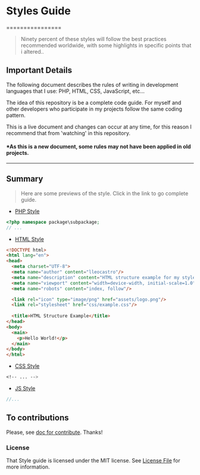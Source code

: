 # Styles Guide
================

> Ninety percent of these styles will follow the best practices recommended worldwide, with some highlights in specific points that i altered..

## Important Details

The following document describes the rules of writing in development languages that I use: PHP, HTML, CSS, JavaScript, etc...

The idea of this repository is be a complete code guide. For myself and other developers who participate in my projects follow the same coding pattern.

This is a live document and changes can occur at any time, for this reason I recommend that from 'watching' in this repository.

#### *As this is a new document, some rules may not have been applied in old projects.

<hr>

## Summary

> Here are some previews of the style. Click in the link to go complete guide.

- [PHP Style]()
```php
<?php namespace package\subpackage;
// ...
```

- [HTML Style]()
```html
<!DOCTYPE html>
<html lang="en">
<head>
  <meta charset="UTF-8">
  <meta name="author" content="lleocastro"/>
  <meta name="description" content="HTML structure example for my style guide"/>
  <meta name="viewport" content="width=device-width, initial-scale=1.0"/>
  <meta name="robots" content="index, follow"/>

  <link rel="icon" type="image/png" href="assets/logo.png"/>
  <link rel="stylesheet" href="css/example.css"/>
	
  <title>HTML Structure Example</title>
</head>
<body>
  <main>
    <p>Hello World!</p>
  </main>
</body>
</html>
```

- [CSS Style]()
```css
<!-- ... -->
```

- [JS Style]()
```js
//...
```


## To contributions 

Please, see [doc for contribute](https://github.com/lleocastro/styles-guide/blob/master/CONTRIBUTE.md). Thanks!


### License

That Style guide is licensed under the MIT license. See [License File](https://github.com/lleocastro/styles-guide/blob/master/LICENSE) for more information.
